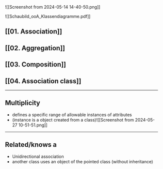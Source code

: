 ![[Screenshot from 2024-05-14 14-40-50.png]]

![[Schaubild_ooA_Klassendiagramme.pdf]]
## [[01. Association]] 
## [[02. Aggregation]]

## [[03. Composition]]

## [[04. Association class]]


---
## Multiplicity 
- defines a specific range of allowable instances of attributes
- (instance is a object created from a class)![[Screenshot from 2024-05-27 10-51-51.png]]
---


## Related/knows a
- Unidirectional association
- another class uses an object of the pointed class (without inheritance)